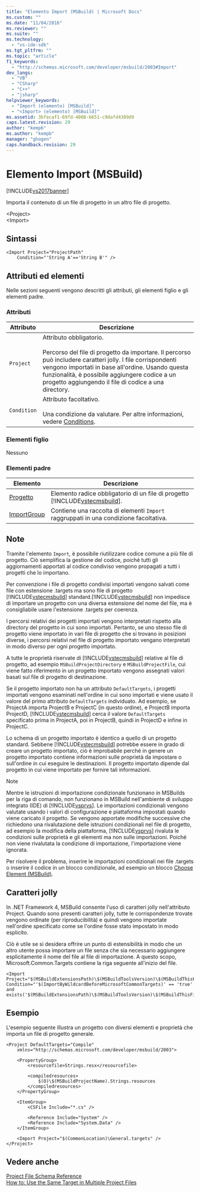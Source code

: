 ```yaml
---
title: "Elemento Import (MSBuild) | Microsoft Docs"
ms.custom: ""
ms.date: "11/04/2016"
ms.reviewer: ""
ms.suite: ""
ms.technology: 
  - "vs-ide-sdk"
ms.tgt_pltfrm: ""
ms.topic: "article"
f1_keywords: 
  - "http://schemas.microsoft.com/developer/msbuild/2003#Import"
dev_langs: 
  - "VB"
  - "CSharp"
  - "C++"
  - "jsharp"
helpviewer_keywords: 
  - "Import (elemento) [MSBuild]"
  - "<Import> (elemento) [MSBuild]"
ms.assetid: 3bfecaf1-69fd-4008-b651-c9dafd4389d9
caps.latest.revision: 29
author: "kempb"
ms.author: "kempb"
manager: "ghogen"
caps.handback.revision: 29
---
```

# Elemento Import (MSBuild)
[!INCLUDE[vs2017banner](../code-quality/includes/vs2017banner.md)]

Importa il contenuto di un file di progetto in un altro file di progetto.  
  
 \<Project\>  
 \<Import\>  
  
## Sintassi  
  
```  
<Import Project="ProjectPath"  
    Condition="'String A'=='String B'" />  
```  
  
## Attributi ed elementi  
 Nelle sezioni seguenti vengono descritti gli attributi, gli elementi figlio e gli elementi padre.  
  
### Attributi  
  
|Attributo|Descrizione|  
|---------------|-----------------|  
|`Project`|Attributo obbligatorio.<br /><br /> Percorso del file di progetto da importare. Il percorso può includere caratteri jolly. I file corrispondenti vengono importati in base all'ordine. Usando questa funzionalità, è possibile aggiungere codice a un progetto aggiungendo il file di codice a una directory.|  
|`Condition`|Attributo facoltativo.<br /><br /> Una condizione da valutare. Per altre informazioni, vedere [Conditions](../msbuild/msbuild-conditions.md).|  
  
### Elementi figlio  
 Nessuno  
  
### Elementi padre  
  
|Elemento|Descrizione|  
|--------------|-----------------|  
|[Progetto](../msbuild/project-element-msbuild.md)|Elemento radice obbligatorio di un file di progetto [!INCLUDE[vstecmsbuild](../extensibility/internals/includes/vstecmsbuild_md.md)].|  
|[ImportGroup](../msbuild/importgroup-element.md)|Contiene una raccolta di elementi `Import` raggruppati in una condizione facoltativa.|  
  
## Note  
 Tramite l'elemento `Import`, è possibile riutilizzare codice comune a più file di progetto. Ciò semplifica la gestione del codice, poiché tutti gli aggiornamenti apportati al codice condiviso vengono propagati a tutti i progetti che lo importano.  
  
 Per convenzione i file di progetto condivisi importati vengono salvati come file con estensione .targets ma sono file di progetto [!INCLUDE[vstecmsbuild](../extensibility/internals/includes/vstecmsbuild_md.md)] standard.[!INCLUDE[vstecmsbuild](../extensibility/internals/includes/vstecmsbuild_md.md)] non impedisce di importare un progetto con una diversa estensione del nome del file, ma è consigliabile usare l'estensione .targets per coerenza.  
  
 I percorsi relativi dei progetti importati vengono interpretati rispetto alla directory del progetto in cui sono importati. Pertanto, se uno stesso file di progetto viene importato in vari file di progetto che si trovano in posizioni diverse, i percorsi relativi nel file di progetto importato vengano interpretati in modo diverso per ogni progetto importato.  
  
 A tutte le proprietà riservate di [!INCLUDE[vstecmsbuild](../extensibility/internals/includes/vstecmsbuild_md.md)] relative al file di progetto, ad esempio `MSBuildProjectDirectory` e `MSBuildProjectFile`, cui viene fatto riferimento in un progetto importato vengono assegnati valori basati sul file di progetto di destinazione.  
  
 Se il progetto importato non ha un attributo `DefaultTargets`, i progetti importati vengono esaminati nell'ordine in cui sono importati e viene usato il valore del primo attributo `DefaultTargets` individuato. Ad esempio, se ProjectA importa ProjectB e ProjectC \(in questo ordine\), e ProjectB importa ProjectD, [!INCLUDE[vstecmsbuild](../extensibility/internals/includes/vstecmsbuild_md.md)] cerca il valore `DefaultTargets` specificato prima in ProjectA, poi in ProjectB, quindi in ProjectD e infine in ProjectC.  
  
 Lo schema di un progetto importato è identico a quello di un progetto standard. Sebbene [!INCLUDE[vstecmsbuild](../extensibility/internals/includes/vstecmsbuild_md.md)] potrebbe essere in grado di creare un progetto importato, ciò è improbabile perché in genere un progetto importato contiene informazioni sulle proprietà da impostare o sull'ordine in cui eseguire le destinazioni. Il progetto importato dipende dal progetto in cui viene importato per fornire tali informazioni.  
  
> [!NOTE]
>  Mentre le istruzioni di importazione condizionale funzionano in MSBuilds per la riga di comando, non funzionano in MSBuild nell'ambiente di sviluppo integrato \(IDE\) di [!INCLUDE[vsprvs](../code-quality/includes/vsprvs_md.md)]. Le importazioni condizionali vengono valutate usando i valori di configurazione e piattaforma impostati quando viene caricato il progetto. Se vengono apportate modifiche successive che richiedono una rivalutazione delle istruzioni condizionali nel file di progetto, ad esempio la modifica della piattaforma, [!INCLUDE[vsprvs](../code-quality/includes/vsprvs_md.md)] rivaluta le condizioni sulle proprietà e gli elementi ma non sulle importazioni. Poiché non viene rivalutata la condizione di importazione, l'importazione viene ignorata.  
>   
>  Per risolvere il problema, inserire le importazioni condizionali nei file .targets o inserire il codice in un blocco condizionale, ad esempio un blocco [Choose Element \(MSBuild\)](../msbuild/choose-element-msbuild.md).  
  
## Caratteri jolly  
 In .NET Framework 4, MSBuild consente l'uso di caratteri jolly nell'attributo Project. Quando sono presenti caratteri jolly, tutte le corrispondenze trovate vengono ordinate \(per riproducibilità\) e quindi vengono importate nell'ordine specificato come se l'ordine fosse stato impostato in modo esplicito.  
  
 Ciò è utile se si desidera offrire un punto di estensibilità in modo che un altro utente possa importare un file senza che sia necessario aggiungere esplicitamente il nome del file al file di importazione. A questo scopo, Microsoft.Common.Targets contiene la riga seguente all'inizio del file.  
  
```  
<Import Project="$(MSBuildExtensionsPath)\$(MSBuildToolsVersion)\$(MSBuildThisFile)\ImportBefore\*" Condition="'$(ImportByWildcardBeforeMicrosoftCommonTargets)' == 'true' and exists('$(MSBuildExtensionsPath)\$(MSBuildToolsVersion)\$(MSBuildThisFile)\ImportBefore')"/>  
```  
  
## Esempio  
 L'esempio seguente illustra un progetto con diversi elementi e proprietà che importa un file di progetto generale.  
  
```  
<Project DefaultTargets="Compile"  
    xmlns="http://schemas.microsoft.com/developer/msbuild/2003">  
  
    <PropertyGroup>  
        <resourcefile>Strings.resx</resourcefile>  
  
        <compiledresources>  
            $(O)\$(MSBuildProjectName).Strings.resources  
        </compiledresources>  
    </PropertyGroup>  
  
    <ItemGroup>  
        <CSFile Include="*.cs" />  
  
        <Reference Include="System" />  
        <Reference Include="System.Data" />  
    </ItemGroup>  
  
    <Import Project="$(CommonLocation)\General.targets" />  
</Project>  
```  
  
## Vedere anche  
 [Project File Schema Reference](../msbuild/msbuild-project-file-schema-reference.md)   
 [How to: Use the Same Target in Multiple Project Files](../Topic/How%20to:%20Use%20the%20Same%20Target%20in%20Multiple%20Project%20Files.md)